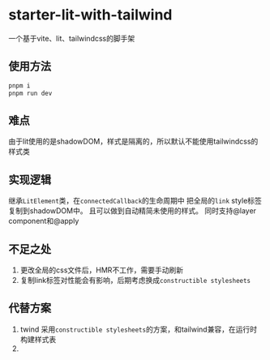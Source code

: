 # starter-lit-with-tailwind
一个基于vite、lit、tailwindcss的脚手架

## 使用方法
```bash
pnpm i 
pnpm run dev
```

## 难点
由于lit使用的是shadowDOM，样式是隔离的，所以默认不能使用tailwindcss的样式类

## 实现逻辑
继承`LitElement`类，在`connectedCallback`的生命周期中 把全局的`link` style标签复制到shadowDOM中。 且可以做到自动精简未使用的样式。 
同时支持@layer component和@apply

## 不足之处
1. 更改全局的css文件后，HMR不工作，需要手动刷新
2. 复制link标签对性能会有影响，后期考虑换成`constructible stylesheets`


## 代替方案
1. twind 采用`constructible stylesheets`的方案，和tailwind兼容，在运行时构建样式表
2. 